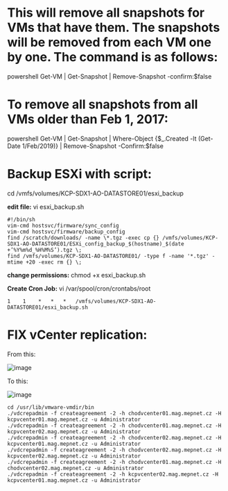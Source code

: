 # This will remove all snapshots for VMs that have them. The snapshots will be removed from each VM one by one. The command is as follows:
powershell
Get-VM | Get-Snapshot | Remove-Snapshot -confirm:$false

# To remove all snapshots from all VMs older than Feb 1, 2017:
powershell
Get-VM | Get-Snapshot | Where-Object {$_.Created -lt (Get-Date 1/Feb/2019)} | Remove-Snapshot -Confirm:$false

# Backup ESXi with script:

cd /vmfs/volumes/KCP-SDX1-AO-DATASTORE01/esxi_backup

**edit file:**  vi esxi_backup.sh

```
#!/bin/sh
vim-cmd hostsvc/firmware/sync_config
vim-cmd hostsvc/firmware/backup_config
find /scratch/downloads/ -name \*.tgz -exec cp {} /vmfs/volumes/KCP-SDX1-AO-DATASTORE01/ESXi_config_backup_$(hostname)_$(date +’%Y%m%d_%H%M%S’).tgz \;
find /vmfs/volumes/KCP-SDX1-AO-DATASTORE01/ -type f -name '*.tgz' -mtime +20 -exec rm {} \;
```

**change permissions:**  chmod +x esxi_backup.sh

**Create Cron Job:** vi /var/spool/cron/crontabs/root

```
1    1    *   *   *   /vmfs/volumes/KCP-SDX1-AO-DATASTORE01/esxi_backup.sh
```
# FIX vCenter replication:
From this:

![image](https://user-images.githubusercontent.com/44606412/187520522-dc1d48cd-4f31-4176-b784-89e24aedf6a0.png)

To this:

![image](https://user-images.githubusercontent.com/44606412/187520586-7a4c0056-194d-46f8-bf56-ce341086578e.png)

```
cd /usr/lib/vmware-vmdir/bin
./vdcrepadmin -f createagreement -2 -h chodvcenter01.mag.mepnet.cz -H kcpvcenter01.mag.mepnet.cz -u Administrator
./vdcrepadmin -f createagreement -2 -h chodvcenter01.mag.mepnet.cz -H kcpvcenter02.mag.mepnet.cz -u Administrator
./vdcrepadmin -f createagreement -2 -h chodvcenter02.mag.mepnet.cz -H kcpvcenter01.mag.mepnet.cz -u Administrator
./vdcrepadmin -f createagreement -2 -h chodvcenter02.mag.mepnet.cz -H kcpvcenter02.mag.mepnet.cz -u Administrator
./vdcrepadmin -f createagreement -2 -h chodvcenter01.mag.mepnet.cz -H chodvcenter02.mag.mepnet.cz -u Administrator
./vdcrepadmin -f createagreement -2 -h kcpvcenter02.mag.mepnet.cz -H kcpvcenter01.mag.mepnet.cz -u Administrator
```
